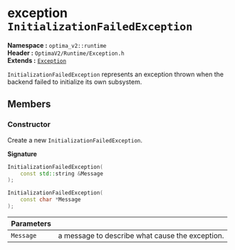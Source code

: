 exception `InitializationFailedException`
============================
__Namespace :__ `optima_v2::runtime`  
__Header :__ `OptimaV2/Runtime/Exception.h`  
__Extends :__ [`Exception`](exception.md)

`InitializationFailedException` represents an exception thrown when the backend failed to initialize its own subsystem.

## Members
### Constructor
Create a new `InitializationFailedException`.

__Signature__
``` cpp
InitializationFailedException(
    const std::string &Message
);
```
``` cpp
InitializationFailedException(
    const char *Message
);
```

| Parameters |   |
| ---------- | - |
| `Message`  | a message to describe what cause the exception. |
